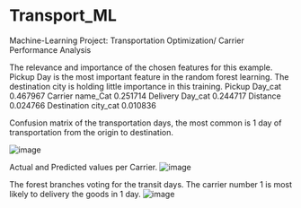 # Transport_ML
Machine-Learning Project: Transportation Optimization/ Carrier Performance Analysis


The relevance and importance of the chosen features for this example. Pickup Day is the most important feature in the random forest learning. The destination city is holding little importance in this training. 
Pickup Day_cat        0.467967
Carrier name_Cat      0.251714
Delivery Day_cat      0.244717
Distance              0.024766
Destination city_cat  0.010836

Confusion matrix of the transportation days, the most common is 1 day of transportation from the origin to destination. 

![image](https://user-images.githubusercontent.com/120400018/207592963-13f0537e-494f-45b2-91ab-f5f5c93ffeaa.png)

Actual and Predicted values per Carrier. 
![image](https://user-images.githubusercontent.com/120400018/207593606-658292da-e9ba-47a5-81e0-ac08d4542dd3.png)


The forest branches voting for the transit days. The carrier number 1 is most likely to delivery the goods in 1 day. 
![image](https://user-images.githubusercontent.com/120400018/207594300-4fd1672e-d8de-4fd8-a8c4-468ea80073a3.png)
